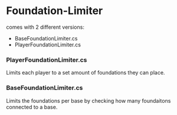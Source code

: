 # Foundation-Limiter
comes with 2 different versions:
- BaseFoundationLimiter.cs
- PlayerFoundationLimiter.cs

### PlayerFoundationLimiter.cs
Limits each player to a set amount of foundations they can place.


### BaseFoundationLimiter.cs
Limits the foundations per base by checking how many foundaitons connected to a base.
